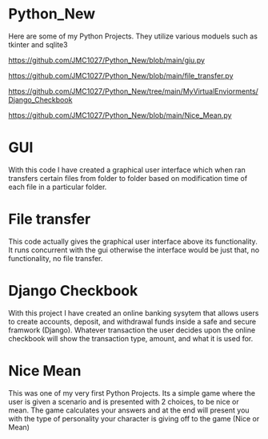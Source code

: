 # Python_New
 
 Here are some of my Python Projects. They utilize various moduels such as tkinter and sqlite3
 
 https://github.com/JMC1027/Python_New/blob/main/giu.py
 
 https://github.com/JMC1027/Python_New/blob/main/file_transfer.py
 
 https://github.com/JMC1027/Python_New/tree/main/MyVirtualEnviorments/Django_Checkbook
 
 https://github.com/JMC1027/Python_New/blob/main/Nice_Mean.py
 
# GUI
With this code I have created a graphical user interface which when ran transfers certain files from folder to folder based on modification time of each file in a particular folder. 

# File transfer
This code actually gives the graphical user interface above its functionality. It runs concurrent with the gui otherwise the interface would be just that, no functionality, no file transfer.

# Django Checkbook
With this project I have created an online banking sysytem that allows users to create accounts, deposit, and withdrawal funds inside a safe and secure framwork (Django). Whatever transaction the user decides upon the online checkbook will show the transaction type, amount, and what it is used for.  

# Nice Mean 
This was one of my very first Python Projects. Its a simple game where the user is given a scenario and is presented with 2 choices, to be nice or mean. The game calculates your answers and at the end will present you with the type of personality your character is giving off to the game (Nice or Mean)
